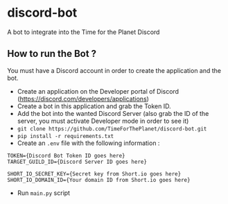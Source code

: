 # discord-bot
A bot to integrate into the Time for the Planet Discord

## How to run the Bot ?

You must have a Discord account in order to create the application and the bot.

- Create an application on the Developer portal of Discord (https://discord.com/developers/applications)
- Create a bot in this application and grab the Token ID.
- Add the bot into the wanted Discord Server (also grab the ID of the server, you must activate Developer mode in order to see it)
- `git clone https://github.com/TimeForThePlanet/discord-bot.git`
- `pip install -r requirements.txt`
- Create an `.env` file with the following information :
```
TOKEN={Discord Bot Token ID goes here}
TARGET_GUILD_ID={Discord Server ID goes here}

SHORT_IO_SECRET_KEY={Secret key from Short.io goes here}
SHORT_IO_DOMAIN_ID={Your domain ID from Short.io goes here}
```
- Run `main.py` script
